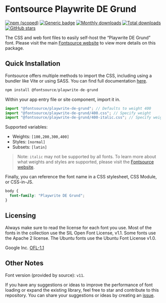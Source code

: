 # Fontsource Playwrite DE Grund

[![npm (scoped)](https://img.shields.io/npm/v/@fontsource/playwrite-de-grund?color=brightgreen)](https://www.npmjs.com/package/@fontsource/playwrite-de-grund) [![Generic badge](https://img.shields.io/badge/fontsource-passing-brightgreen)](https://github.com/fontsource/fontsource) [![Monthly downloads](https://badgen.net/npm/dm/@fontsource/playwrite-de-grund)](https://github.com/fontsource/fontsource) [![Total downloads](https://badgen.net/npm/dt/@fontsource/playwrite-de-grund)](https://github.com/fontsource/fontsource) [![GitHub stars](https://img.shields.io/github/stars/fontsource/fontsource.svg?style=social&label=Star)](https://github.com/fontsource/fontsource/stargazers)

The CSS and web font files to easily self-host the “Playwrite DE Grund” font. Please visit the main [Fontsource website](https://fontsource.org/fonts/playwrite-de-grund) to view more details on this package.

## Quick Installation

Fontsource offers multiple methods to import the CSS, including using a bundler like Vite or using SASS. You can find full documentation [here](https://fontsource.org/docs/getting-started/introduction).

```javascript
npm install @fontsource/playwrite-de-grund
```

Within your app entry file or site component, import it in.

```javascript
import "@fontsource/playwrite-de-grund"; // Defaults to weight 400
import "@fontsource/playwrite-de-grund/400.css"; // Specify weight
import "@fontsource/playwrite-de-grund/400-italic.css"; // Specify weight and style
```

Supported variables:
- Weights: `[100,200,300,400]`
- Styles: `[normal]`
- Subsets: `[latin]`

> Note: `italic` may not be supported by all fonts. To learn more about what weights and styles are supported, please visit the [Fontsource website](https://fontsource.org/fonts/playwrite-de-grund).

Finally, you can reference the font name in a CSS stylesheet, CSS Module, or CSS-in-JS.

```css
body {
  font-family: "Playwrite DE Grund";
}
```

## Licensing
Always make sure to read the license for each font you use. Most of the fonts in the collection use the SIL Open Font License, v1.1. Some fonts use the Apache 2 license. The Ubuntu fonts use the Ubuntu Font License v1.0.

Google Inc.
[OFL-1.1](http://scripts.sil.org/OFL)

## Other Notes
Font version (provided by source): `v11`.

If you have any suggestions or ideas to improve the performance of font loading or expand the existing library, feel free to star and contribute to this repository. You can share your suggestions or ideas by creating an [issue](https://github.com/fontsource/fontsource/issues).